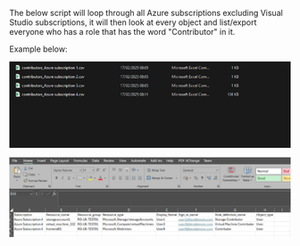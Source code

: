The below script will loop through all Azure subscriptions excluding Visual Studio subscriptions, it will then look at every object and list/export everyone who has a role that has the word "Contributor" in it.



Example below:

![Alt text](screenshot01.png?raw=true "Optional Title")

![Alt text](screenshot02.png?raw=true "Optional Title")


